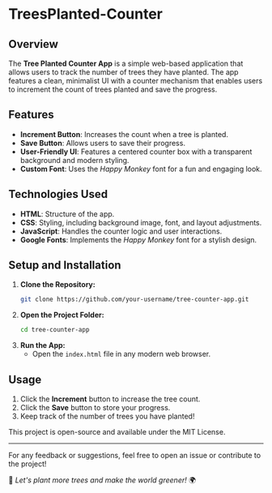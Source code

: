 # TreesPlanted-Counter

## Overview
The **Tree Planted Counter App** is a simple web-based application that allows users to track the number of trees they have planted. The app features a clean, minimalist UI with a counter mechanism that enables users to increment the count of trees planted and save the progress.

## Features
- **Increment Button**: Increases the count when a tree is planted.
- **Save Button**: Allows users to save their progress.
- **User-Friendly UI**: Features a centered counter box with a transparent background and modern styling.
- **Custom Font**: Uses the *Happy Monkey* font for a fun and engaging look.

## Technologies Used
- **HTML**: Structure of the app.
- **CSS**: Styling, including background image, font, and layout adjustments.
- **JavaScript**: Handles the counter logic and user interactions.
- **Google Fonts**: Implements the *Happy Monkey* font for a stylish design.

## Setup and Installation
1. **Clone the Repository:**
   ```sh
   git clone https://github.com/your-username/tree-counter-app.git
   ```
2. **Open the Project Folder:**
   ```sh
   cd tree-counter-app
   ```
3. **Run the App:**
   - Open the `index.html` file in any modern web browser.

## Usage
1. Click the **Increment** button to increase the tree count.
2. Click the **Save** button to store your progress.
3. Keep track of the number of trees you have planted!

This project is open-source and available under the MIT License.

---

For any feedback or suggestions, feel free to open an issue or contribute to the project!

🌱 *Let's plant more trees and make the world greener!* 🌍


